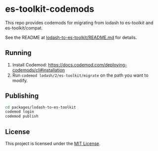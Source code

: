 # es-toolkit-codemods

This repo provides codemods for migrating from lodash to es-toolkit and es-toolkit/compat.

See the README at [lodash-to-es-toolkit/README.md](./packages/lodash-to-es-toolkit/README.md) for details.

## Running

1. Install Codemod: https://docs.codemod.com/deploying-codemods/cli#installation
2. Run `codemod lodash/2/es-toolkit/migrate` on the path you want to modify.

## Publishing

```bash
cd packages/lodash-to-es-toolkit
codemod login
codemod publish
```

## License

This project is licensed under the [MIT License](LICENSE).
